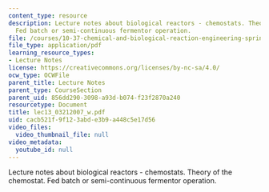 ```yaml
---
content_type: resource
description: Lecture notes about biological reactors - chemostats. Theory of the chemostat.
  Fed batch or semi-continuous fermentor operation.
file: /courses/10-37-chemical-and-biological-reaction-engineering-spring-2007/cacb521f9f123abde3b9a448c5e17d56_lec13_03212007_w.pdf
file_type: application/pdf
learning_resource_types:
- Lecture Notes
license: https://creativecommons.org/licenses/by-nc-sa/4.0/
ocw_type: OCWFile
parent_title: Lecture Notes
parent_type: CourseSection
parent_uid: 856dd290-3098-a93d-b074-f23f2870a240
resourcetype: Document
title: lec13_03212007_w.pdf
uid: cacb521f-9f12-3abd-e3b9-a448c5e17d56
video_files:
  video_thumbnail_file: null
video_metadata:
  youtube_id: null
---
```

Lecture notes about biological reactors - chemostats. Theory of the chemostat. Fed batch or semi-continuous fermentor operation.